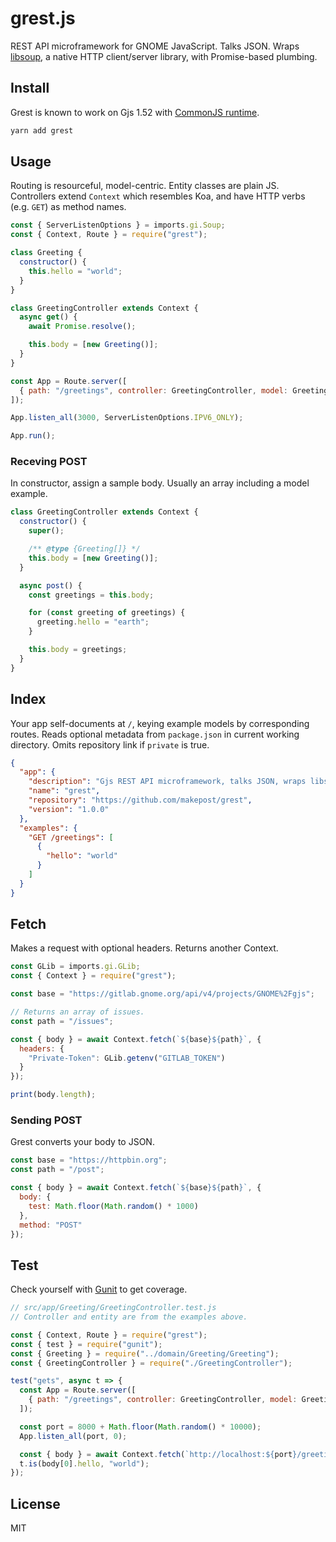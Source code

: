 # grest.js

REST API microframework for GNOME JavaScript. Talks JSON. Wraps [libsoup](https://wiki.gnome.org/Projects/libsoup), a native HTTP client/server library, with Promise-based plumbing.

## Install

Grest is known to work on Gjs 1.52 with [CommonJS runtime](https://github.com/cgjs/cgjs).

```bash
yarn add grest
```

## Usage

Routing is resourceful, model-centric. Entity classes are plain JS. Controllers extend `Context` which resembles Koa, and have HTTP verbs (e.g. `GET`) as method names.

```js
const { ServerListenOptions } = imports.gi.Soup;
const { Context, Route } = require("grest");

class Greeting {
  constructor() {
    this.hello = "world";
  }
}

class GreetingController extends Context {
  async get() {
    await Promise.resolve();

    this.body = [new Greeting()];
  }
}

const App = Route.server([
  { path: "/greetings", controller: GreetingController, model: Greeting }
]);

App.listen_all(3000, ServerListenOptions.IPV6_ONLY);

App.run();
```

### Receving POST

In constructor, assign a sample body. Usually an array including a model example.

```js
class GreetingController extends Context {
  constructor() {
    super();

    /** @type {Greeting[]} */
    this.body = [new Greeting()];
  }

  async post() {
    const greetings = this.body;

    for (const greeting of greetings) {
      greeting.hello = "earth";
    }

    this.body = greetings;
  }
}
```

## Index

Your app self-documents at `/`, keying example models by corresponding routes. Reads optional metadata from `package.json` in current working directory. Omits repository link if `private` is true.

```json
{
  "app": {
    "description": "Gjs REST API microframework, talks JSON, wraps libsoup",
    "name": "grest",
    "repository": "https://github.com/makepost/grest",
    "version": "1.0.0"
  },
  "examples": {
    "GET /greetings": [
      {
        "hello": "world"
      }
    ]
  }
}
```

## Fetch

Makes a request with optional headers. Returns another Context.

```js
const GLib = imports.gi.GLib;
const { Context } = require("grest");

const base = "https://gitlab.gnome.org/api/v4/projects/GNOME%2Fgjs";

// Returns an array of issues.
const path = "/issues";

const { body } = await Context.fetch(`${base}${path}`, {
  headers: {
    "Private-Token": GLib.getenv("GITLAB_TOKEN")
  }
});

print(body.length);
```

### Sending POST

Grest converts your body to JSON.

```js
const base = "https://httpbin.org";
const path = "/post";

const { body } = await Context.fetch(`${base}${path}`, {
  body: {
    test: Math.floor(Math.random() * 1000)
  },
  method: "POST"
});
```

## Test

Check yourself with [Gunit](https://github.com/makepost/gunit) to get coverage.

```js
// src/app/Greeting/GreetingController.test.js
// Controller and entity are from the examples above.

const { Context, Route } = require("grest");
const { test } = require("gunit");
const { Greeting } = require("../domain/Greeting/Greeting");
const { GreetingController } = require("./GreetingController");

test("gets", async t => {
  const App = Route.server([
    { path: "/greetings", controller: GreetingController, model: Greeting }
  ]);

  const port = 8000 + Math.floor(Math.random() * 10000);
  App.listen_all(port, 0);

  const { body } = await Context.fetch(`http://localhost:${port}/greetings`);
  t.is(body[0].hello, "world");
});
```

## License

MIT
